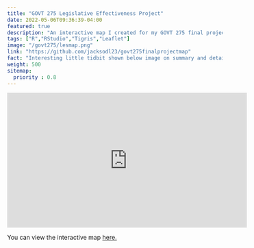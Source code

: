 ```yaml
---
title: "GOVT 275 Legislative Effectiveness Project"
date: 2022-05-06T09:36:39-04:00
featured: true
description: "An interactive map I created for my GOVT 275 final project on town halls and the legislative effectiveness of members of Congress."
tags: ["R","RStudio","Tigris","Leaflet"]
image: "/govt275/lesmap.png"
link: "https://github.com/jacksodl23/govt275finalprojectmap"
fact: "Interesting little tidbit shown below image on summary and detail page"
weight: 500
sitemap:
  priority : 0.8
---
```


<iframe width="560" height="315" src="https://www.youtube.com/embed/zKpTUReXn98" title="YouTube video player" frameborder="0" allow="accelerometer; autoplay; clipboard-write; encrypted-media; gyroscope; picture-in-picture; web-share" allowfullscreen></iframe>

You can view the interactive map [here.](/govt275/govt275map.html)